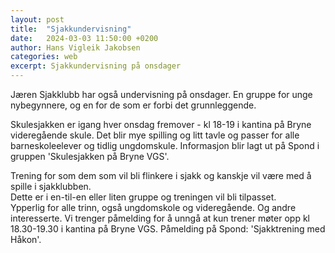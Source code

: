 ```yaml
---
layout: post
title:  "Sjakkundervisning"
date:   2024-03-03 11:50:00 +0200
author: Hans Vigleik Jakobsen
categories: web
excerpt: Sjakkundervisning på onsdager
---
```

Jæren Sjakklubb har også undervisning på onsdager. En gruppe for unge nybegynnere, og en for
de som er forbi det grunnleggende.

Skulesjakken er igang hver onsdag fremover - kl 18-19 i kantina på Bryne videregående skule.
Det blir mye spilling og litt tavle og passer for alle barneskoleelever og tidlig ungdomskule.
Informasjon blir lagt ut på Spond i gruppen 'Skulesjakken på Bryne VGS'.

Trening for som dem som vil bli flinkere i sjakk og kanskje vil være med å spille i sjakklubben.  
Dette er i en-til-en eller liten gruppe og treningen vil bli tilpasset.  
Ypperlig for alle trinn, også ungdomskole og videregående.  Og andre interesserte.
Vi trenger påmelding for å unngå at kun trener møter opp kl 18.30-19.30 i kantina på Bryne VGS.
Påmelding på Spond: 'Sjakktrening med Håkon'. 
